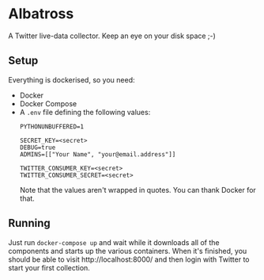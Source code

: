 # Albatross

A Twitter live-data collector.  Keep an eye on your disk space ;-)

## Setup

Everything is dockerised, so you need:

* Docker
* Docker Compose
* A `.env` file defining the following values:
    ```
    PYTHONUNBUFFERED=1

    SECRET_KEY=<secret>
    DEBUG=true
    ADMINS=[["Your Name", "your@email.address"]]

    TWITTER_CONSUMER_KEY=<secret>
    TWITTER_CONSUMER_SECRET=<secret>
    ```
  Note that the values aren't wrapped in quotes.  You can thank Docker for
  that.

## Running

Just run `docker-compose up` and wait while it downloads all of the components
and starts up the various containers.  When it's finished, you should be able
to visit http://localhost:8000/ and then login with Twitter to start your
first collection.

